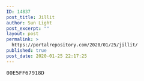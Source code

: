 ```yaml
---
ID: 14837
post_title: Jillit
author: Sun Light
post_excerpt: ""
layout: post
permalink: >
  https://portalrepository.com/2020/01/25/jillit/
published: true
post_date: 2020-01-25 22:17:25
---
```

<pre>00E5FF67918D</pre>